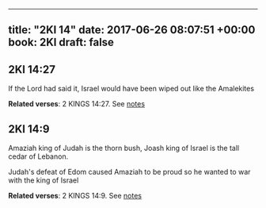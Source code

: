 
---
title: "2KI 14"
date: 2017-06-26 08:07:51 +00:00
book: 2KI
draft: false
---

## 2KI 14:27

If the Lord had said it, Israel would have been wiped out like the Amalekites

**Related verses**: 2 KINGS 14:27. See [notes](https://my.bible.com/notes/2665970685159661773)


## 2KI 14:9

Amaziah king of Judah is the thorn bush, 
Joash king of Israel is the tall cedar of Lebanon.

Judah's defeat of Edom caused Amaziah to be proud so he wanted to war with the king of Israel

**Related verses**: 2 KINGS 14:9. See [notes](https://my.bible.com/notes/2665966579540025537)


